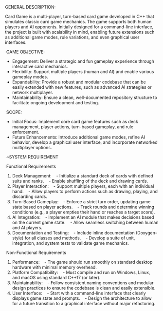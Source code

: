 GENERAL DESCRIPTION:

Card Game is a multi-player, turn-based card game developed in C++ that simulates classic card game mechanics. The game supports both human players and AI opponents. Initially designed for a command-line interface, the project is built with scalability in mind, enabling future extensions such as additional game modes, rule variations, and even graphical user interfaces.

 GAME OBJECTIVE:
- Engagement: Deliver a strategic and fun gameplay experience through interactive card mechanics.
- Flexibility: Support multiple players (human and AI) and enable various gameplay modes.
- Expandability: Provide a robust and modular codebase that can be easily extended with new features, such as advanced AI strategies or network multiplayer.
- Maintainability: Ensure a clean, well-documented repository structure to facilitate ongoing development and testing.

 SCOPE:
- Initial Focus: Implement core card game features such as deck management, player actions, turn-based gameplay, and rule enforcement.
- Future Enhancements: Introduce additional game modes, refine AI behavior, develop a graphical user interface, and incorporate networked multiplayer options.



 ~SYSTEM REQUIREMENT

 Functional Requirements
1. Deck Management:
   - Initialize a standard deck of cards with defined suits and ranks.
   - Enable shuffling of the deck and drawing cards.
2. Player Interaction:
   - Support multiple players, each with an individual hand.
   - Allow players to perform actions such as drawing, playing, and discarding cards.
3. Turn-Based Gameplay:
   - Enforce a strict turn order, updating game state based on player actions.
   - Track rounds and determine winning conditions (e.g., a player empties their hand or reaches a target score).
4. AI Integration:
   - Implement an AI module that makes decisions based on the current game state.
   - Allow seamless switching between human and AI players.
5. Documentation and Testing:
   - Include inline documentation (Doxygen-style) for all classes and methods.
   - Develop a suite of unit, integration, and system tests to validate game mechanics.

 Non-Functional Requirements
1. Performance:
   - The game should run smoothly on standard desktop hardware with minimal memory overhead.
2. Platform Compatibility:
   - Must compile and run on Windows, Linux, and macOS using standard C++17 (or later).
3. Maintainability:
   - Follow consistent naming conventions and modular design practices to ensure the codebase is clean and easily extensible.
4. User Interface:
   - Start with a command-line interface that clearly displays game state and prompts.
   - Design the architecture to allow for a future transition to a graphical interface without major refactoring.